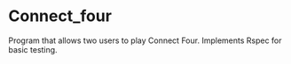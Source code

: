 # Connect_four

Program that allows two users to play Connect Four. Implements Rspec for basic testing.
